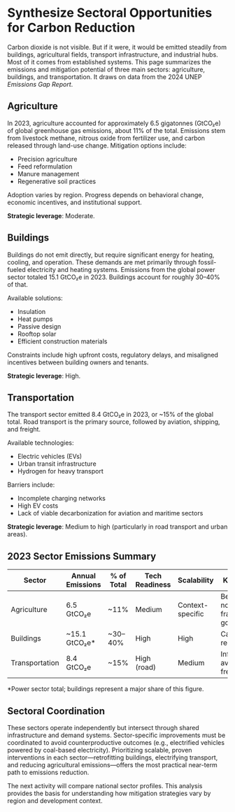 # Synthesize Sectoral Opportunities for Carbon Reduction

Carbon dioxide is not visible. But if it were, it would be emitted steadily from buildings, agricultural fields, transport infrastructure, and industrial hubs. Most of it comes from established systems. This page summarizes the emissions and mitigation potential of three main sectors: agriculture, buildings, and transportation. It draws on data from the 2024 UNEP *Emissions Gap Report*.

## Agriculture

In 2023, agriculture accounted for approximately 6.5 gigatonnes (GtCO₂e) of global greenhouse gas emissions, about 11% of the total. Emissions stem from livestock methane, nitrous oxide from fertilizer use, and carbon released through land-use change. Mitigation options include:

- Precision agriculture
- Feed reformulation
- Manure management
- Regenerative soil practices

Adoption varies by region. Progress depends on behavioral change, economic incentives, and institutional support.

**Strategic leverage**: Moderate.

## Buildings

Buildings do not emit directly, but require significant energy for heating, cooling, and operation. These demands are met primarily through fossil-fueled electricity and heating systems. Emissions from the global power sector totaled 15.1 GtCO₂e in 2023. Buildings account for roughly 30–40% of that.

Available solutions:

- Insulation
- Heat pumps
- Passive design
- Rooftop solar
- Efficient construction materials

Constraints include high upfront costs, regulatory delays, and misaligned incentives between building owners and tenants.

**Strategic leverage**: High.

## Transportation

The transport sector emitted 8.4 GtCO₂e in 2023, or ~15% of the global total. Road transport is the primary source, followed by aviation, shipping, and freight.

Available technologies:

- Electric vehicles (EVs)
- Urban transit infrastructure
- Hydrogen for heavy transport

Barriers include:

- Incomplete charging networks
- High EV costs
- Lack of viable decarbonization for aviation and maritime sectors

**Strategic leverage**: Medium to high (particularly in road transport and urban areas).

## 2023 Sector Emissions Summary

| Sector          | Annual Emissions | % of Total | Tech Readiness | Scalability       | Key Barriers                            | Strategic Leverage     |
|-----------------|------------------|------------|----------------|-------------------|-----------------------------------------|------------------------|
| Agriculture     | 6.5 GtCO₂e       | ~11%       | Medium         | Context-specific  | Behavioral norms, fragmented governance | Moderate               |
| Buildings       | ~15.1 GtCO₂e\*   | ~30–40%    | High           | High              | Capital cost, regulation                | High                   |
| Transportation  | 8.4 GtCO₂e       | ~15%       | High (road)    | Medium            | Infrastructure, aviation, freight       | Medium–High            |

\*Power sector total; buildings represent a major share of this figure.

## Sectoral Coordination

These sectors operate independently but intersect through shared infrastructure and demand systems. Sector-specific improvements must be coordinated to avoid counterproductive outcomes (e.g., electrified vehicles powered by coal-based electricity). Prioritizing scalable, proven interventions in each sector—retrofitting buildings, electrifying transport, and reducing agricultural emissions—offers the most practical near-term path to emissions reduction.

The next activity will compare national sector profiles. This analysis provides the basis for understanding how mitigation strategies vary by region and development context.

